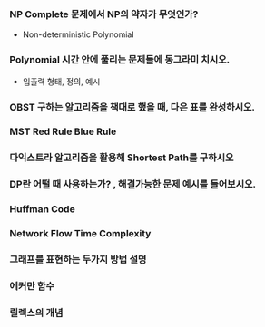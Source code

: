 ### NP Complete 문제에서 NP의 약자가 무엇인가? 
- Non-deterministic Polynomial 

### Polynomial 시간 안에 풀리는 문제들에 동그라미 치시오.
- 입출력 형태, 정의, 예시

### OBST 구하는 알고리즘을 책대로 했을 때, 다은 표를 완성하시오.

### MST Red Rule Blue Rule

### 다익스트라 알고리즘을 활용해 Shortest Path를 구하시오

### DP란 어떨 때 사용하는가? , 해결가능한 문제 예시를 들어보시오.

### Huffman Code

### Network Flow Time Complexity

### 그래프를 표현하는 두가지 방법 설명

### 에커만 함수

### 릴렉스의 개념
